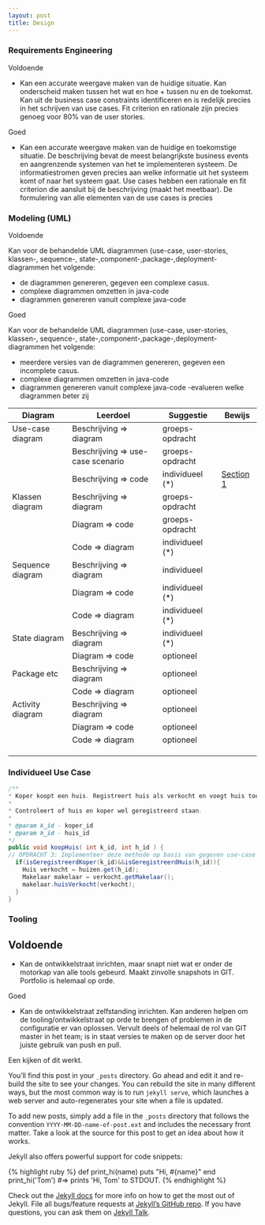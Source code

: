 ```yaml
---
layout: post
title: Design
---
```


### Requirements Engineering

Voldoende

- Kan een accurate weergave maken van de huidige situatie.
Kan onderscheid maken tussen het wat en hoe + tussen nu en de
toekomst.
Kan uit de business case constraints identificeren en is redelijk precies in
het schrijven van use cases.
Fit criterion en rationale zijn precies genoeg voor 80% van de user stories.

Goed

- Kan een accurate weergave maken van de huidige en toekomstige situatie.
De beschrijving bevat de meest belangrijkste business events en aangrenzende
systemen van het te implementeren systeem.  De informatiestromen geven precies
aan welke informatie uit het systeem komt of naar het systeem gaat.
Use cases hebben een rationale en fit criterion die aansluit bij de beschrijving (maakt
het meetbaar).
De formulering van alle elementen van de use cases is precies
### Modeling (UML)

Voldoende

Kan voor de behandelde UML diagrammen (use-case, user-stories,
klassen-, sequence-, state-,component-,package-,deployment-
diagrammen het volgende:
- de diagrammen genereren,  gegeven een complexe casus.
- complexe diagrammen omzetten in java-code
- diagrammen genereren vanuit complexe java-code
  

Goed

Kan voor de behandelde UML diagrammen (use-case, user-stories, klassen-,
  sequence-, state-,component-,package-,deployment-diagrammen het volgende:
- meerdere versies van de diagrammen genereren,  gegeven een incomplete casus.
- complexe diagrammen omzetten in java-code
- diagrammen genereren vanuit complexe java-code
-evalueren welke diagrammen beter zij


| Diagram          | Leerdoel                          | Suggestie  | Bewijs |
|------------------|-----------------------------------|---|--------|
| Use-case diagram | Beschrijving => diagram           | groeps-opdracht|        |
|                  | Beschrijving => use-case scenario | groeps-opdracht |        |
|                  | Beschrijving => code              | individueel (*) | [Section 1](#section-1)       |
| Klassen diagram  | Beschrijving => diagram           | groeps-opdracht |        |
|                  | Diagram => code                   | groeps-opdracht |        |
|                  | Code => diagram                   | individueel (*) |        |
| Sequence diagram | Beschrijving => diagram           | individueel  |        |
|                  | Diagram => code                   | individueel (*)  |        |
|                  | Code => diagram                   | individueel (*)  |        |
| State diagram    | Beschrijving => diagram           | individueel (*)  |        |
|                  | Diagram => code                   | optioneel  |        |
| Package etc      | Beschrijving => diagram           | optioneel  |        |
|                  | Code => diagram                   | optioneel  |        |
| Activity diagram                 | Beschrijving => diagram           | optioneel  |        |
|                  | Diagram => code                   | optioneel  |        |
|                  | Code => diagram                   | optioneel  |        |
|                  |                                   |   |        |
|                  |                                   |   |        |
|                  |                                   |   |        |



### Individueel Use Case ###
```java
/**
* Koper koopt een huis. Registreert huis als verkocht en voegt huis toe aan de makelaars lijst van verkochte huizen.
*
* Controleert of huis en koper wel geregistreerd staan.
*
* @param k_id - koper_id
* @param h_id - huis_id
*/
public void koopHuis( int k_id, int h_id ) {
// OPDRACHT 3: Implementeer deze methode op basis van gegeven use-case beschrijving
  if(isGeregistreerdKoper(k_id)&&isGeregistreerdHuis(h_id)){
    Huis verkocht = huizen.get(h_id);
    Makelaar makelaar = verkocht.getMakelaar();
    makelaar.huisVerkocht(verkocht);
  }
}
```

### Tooling

Voldoende
- 
- Kan de ontwikkelstraat inrichten, maar snapt niet wat er onder de
motorkap van alle tools gebeurd.  Maakt zinvolle snapshots in GIT.
Portfolio is helemaal op orde.

Goed

- Kan de ontwikkelstraat zelfstanding inrichten. Kan anderen helpen om de
tooling/ontwikkelstraat  op orde te brengen of problemen in de configuratie er van
oplossen. Vervult deels of helemaal de rol van GIT master in het team; is in staat
versies te maken op de server door het juiste gebruik van push en pull.






Een kijken of dit werkt. 

You’ll find this post in your `_posts` directory. Go ahead and edit it and re-build the site to see your changes. You can rebuild the site in many different ways, but the most common way is to run `jekyll serve`, which launches a web server and auto-regenerates your site when a file is updated.

To add new posts, simply add a file in the `_posts` directory that follows the convention `YYYY-MM-DD-name-of-post.ext` and includes the necessary front matter. Take a look at the source for this post to get an idea about how it works.

Jekyll also offers powerful support for code snippets:

{% highlight ruby %}
def print_hi(name)
  puts "Hi, #{name}"
end
print_hi('Tom')
#=> prints 'Hi, Tom' to STDOUT.
{% endhighlight %}

Check out the [Jekyll docs][jekyll-docs] for more info on how to get the most out of Jekyll. File all bugs/feature requests at [Jekyll’s GitHub repo][jekyll-gh]. If you have questions, you can ask them on [Jekyll Talk][jekyll-talk].

[jekyll-docs]: http://jekyllrb.com/docs/home
[jekyll-gh]:   https://github.com/jekyll/jekyll
[jekyll-talk]: https://talk.jekyllrb.com/
